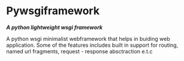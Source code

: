 # Pywsgiframework

**_A python lightweight wsgi framework_**

A python wsgi minimalist webframework that helps in buiding web application. Some of the features includes built in support
for routing, named url fragments, request - response absctraction e.t.c
